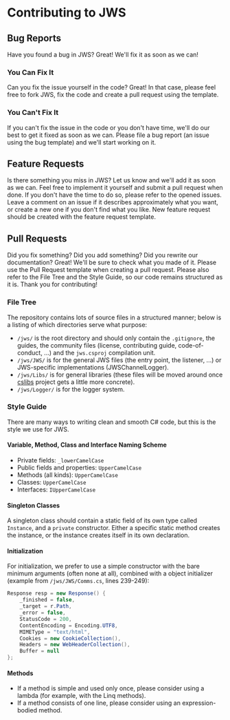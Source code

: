 # Contributing to JWS
## Bug Reports
Have you found a bug in JWS? Great! We'll fix it as soon as we can!  
### You Can Fix It
Can you fix the issue yourself in the code? Great! In that case, please feel free to fork JWS, fix the code and create a pull request using the template.
### You Can't Fix It
If you can't fix the issue in the code or you don't have time, we'll do our best to get it fixed as soon as we can.
Please file a bug report (an issue using the bug template) and we'll start working on it.

## Feature Requests
Is there something you miss in JWS? Let us know and we'll add it as soon as we can. Feel free to implement it yourself and submit a pull request when done. If you don't have the time
to do so, please refer to the opened issues. Leave a comment on an issue if it describes approximately what you want, or create a new one if you don't find what you like. New feature
request should be created with the feature request template.

## Pull Requests
Did you fix something? Did you add something? Did you rewrite our documentation? Great! We'll be sure to check what you made of it. Please use the Pull Request template when creating
a pull request. Please also refer to the File Tree and the Style Guide, so our code remains structured as it is. Thank you for contributing!

### File Tree
The repository contains lots of source files in a structured manner; below is a listing of which directories serve what purpose:  
 - `/jws/` is the root directory and should only contain the `.gitignore`, the guides, the community files (license, contributing guide, code-of-conduct, ...)
and the `jws.csproj` compilation unit.  
 - `/jws/JWS/` is for the general JWS files (the entry point, the listener, ...) or JWS-specific implementations (JWSChannelLogger).  
 - `/jws/Libs/` is for general libraries (these files will be moved around once [cslibs](https://www.github.com/jay-tux/cslibs) project gets a little more concrete).  
 - `/jws/Logger/` is for the logger system.  

### Style Guide
There are many ways to writing clean and smooth C# code, but this is the style we use for JWS.
#### Variable, Method, Class and Interface Naming Scheme
 - Private fields: `_lowerCamelCase`  
 - Public fields and properties: `UpperCamelCase`  
 - Methods (all kinds): `UpperCamelCase`  
 - Classes: `UpperCamelCase`  
 - Interfaces: `IUpperCamelCase`  
#### Singleton Classes
A singleton class should contain a static field of its own type called `Instance`, and a `private` constructor. Either a specific static method creates the instance, or the instance
creates itself in its own declaration.
#### Initialization
For initialization, we prefer to use a simple constructor with the bare minimum arguments (often none at all), combined with a object initializer
(example from `/jws/JWS/Comms.cs`, lines 239-249):  
```cs
Response resp = new Response() {
    _finished = false,
    _target = r.Path,
    _error = false,
    StatusCode = 200,
    ContentEncoding = Encoding.UTF8,
    MIMEType = "text/html",
    Cookies = new CookieCollection(),
    Headers = new WebHeaderCollection(),
    Buffer = null
};
```
#### Methods
 - If a method is simple and used only once, please consider using a lambda (for example, with the Linq methods).  
 - If a method consists of one line, please consider using an expression-bodied method.
